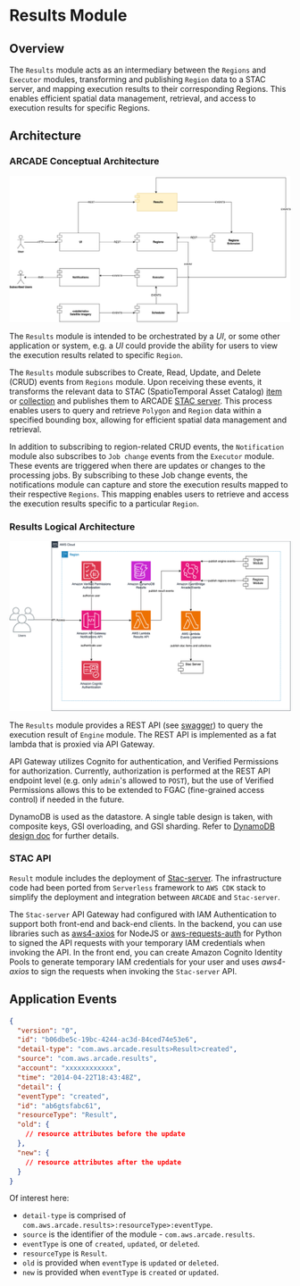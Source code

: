 # Results Module

## Overview

The `Results` module acts as an intermediary between the `Regions` and `Executor` modules, transforming and publishing `Region` data to a STAC server, and mapping execution results to their corresponding Regions. This enables efficient spatial data management, retrieval, and access to execution results for specific Regions.


## Architecture

### ARCADE Conceptual Architecture

![conceptual](docs/images/ARCADE%20HLA-results-conceptual.png)

The `Results` module is intended to be orchestrated by a _UI_, or some other application or system, e.g. a _UI_ could provide the ability for users to view the execution results related to specific `Region`.

The `Results` module subscribes to Create, Read, Update, and Delete (CRUD) events from `Regions` module. Upon receiving these events, it transforms the relevant data to STAC (SpatioTemporal Asset Catalog) [item](https://github.com/radiantearth/stac-spec/blob/master/item-spec/item-spec.md) or [collection](https://github.com/radiantearth/stac-spec/blob/master/collection-spec/collection-spec.md) and publishes them to ARCADE [STAC server](https://github.com/stac-utils/stac-server). This process enables users to query and retrieve `Polygon` and `Region` data within a specified bounding box, allowing for efficient spatial data management and retrieval.

In addition to subscribing to region-related CRUD events, the `Notification` module also subscribes to `Job change` events from the `Executor` module. These events are triggered when there are updates or changes to the processing jobs. By subscribing to these Job change events, the notifications module can capture and store the execution results mapped to their respective `Regions`. This mapping enables users to retrieve and access the execution results specific to a particular `Region`.

### Results Logical Architecture

![logical](docs/images/ARCADE%20HLA-results.png)

The `Results` module provides a REST API (see [swagger](./docs/swagger.json)) to query the execution result of `Engine` module. The REST API is implemented as a fat lambda that is proxied via API Gateway.

API Gateway utilizes Cognito for authentication, and Verified Permissions for authorization. Currently, authorization is performed at the REST API endpoint level (e.g. only `admin`'s allowed to `POST`), but the use of Verified Permissions allows this to be extended to FGAC (fine-grained access control) if needed in the future.

DynamoDB is used as the datastore. A single table design is taken, with composite keys, GSI overloading, and GSI sharding. Refer to [DynamoDB design doc](./docs/DynamoDB%20design.md) for further details.


### STAC API

`Result` module includes the deployment of [Stac-server](https://github.com/stac-utils/stac-server). The infrastructure code had been ported from `Serverless` framework to `AWS CDK` stack to simplify the deployment and integration between `ARCADE` and `Stac-server`.

The `Stac-server` API Gateway had configured with IAM Authentication to support both front-end and back-end clients. In the backend, you can use libraries such as [aws4-axios](https://github.com/jamesmbourne/aws4-axios) for NodeJS or [aws-requests-auth](https://github.com/DavidMuller/aws-requests-auth) for Python to signed the API requests with your temporary IAM credentials when invoking the API. In the front end, you can create Amazon Cognito Identity Pools to generate temporary IAM credentials for your user and uses *aws4-axios* to sign the requests when invoking the `Stac-server` API.

## Application Events

```json
{
  "version": "0",
  "id": "b06dbe5c-19bc-4244-ac3d-84ced74e53e6",
  "detail-type": "com.aws.arcade.results>Result>created",
  "source": "com.aws.arcade.results",
  "account": "xxxxxxxxxxxx",
  "time": "2014-04-22T18:43:48Z",
  "detail": {
  "eventType": "created",
  "id": "ab6gtsfabc61",
  "resourceType": "Result",
  "old": {
    // resource attributes before the update
  },
  "new": {
    // resource attributes after the update
  }
}
```

Of interest here:

- `detail-type` is comprised of `com.aws.arcade.results>:resourceType>:eventType`.
- `source` is the identifier of the module -  `com.aws.arcade.results`.
- `eventType` is one of `created`, `updated`, or `deleted`.
- `resourceType` is `Result`.
- `old` is provided when `eventType` is `updated` or `deleted`.
- `new` is provided when `eventType` is `created` or `updated`.

